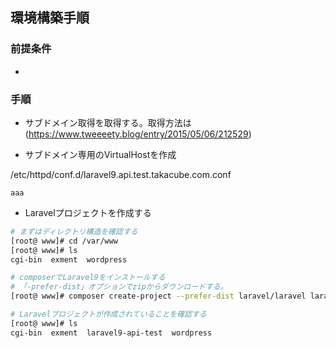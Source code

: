 ## 環境構築手順

### 前提条件
- 

### 手順
- サブドメイン取得を取得する。取得方法は(https://www.tweeeety.blog/entry/2015/05/06/212529)

- サブドメイン専用のVirtualHostを作成

/etc/httpd/conf.d/laravel9.api.test.takacube.com.conf
```
aaa
```

- Laravelプロジェクトを作成する
```sh
# まずはディレクトリ構造を確認する
[root@ www]# cd /var/www
[root@ www]# ls
cgi-bin  exment  wordpress

# composerでLaravel9をインストールする
# 「-prefer-dist」オプションでzipからダウンロードする。
[root@ www]# composer create-project --prefer-dist laravel/laravel laravel9-api-test "9.*"

# Laravelプロジェクトが作成されていることを確認する
[root@ www]# ls
cgi-bin  exment  laravel9-api-test  wordpress
```
